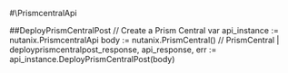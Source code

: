 #\PrismcentralApi

##DeployPrismCentralPost
//  Create a Prism Central
var api_instance := nutanix.PrismcentralApi
body := nutanix.PrismCentral() // PrismCentral | 
deployprismcentralpost_response, api_response, err := api_instance.DeployPrismCentralPost(body)

